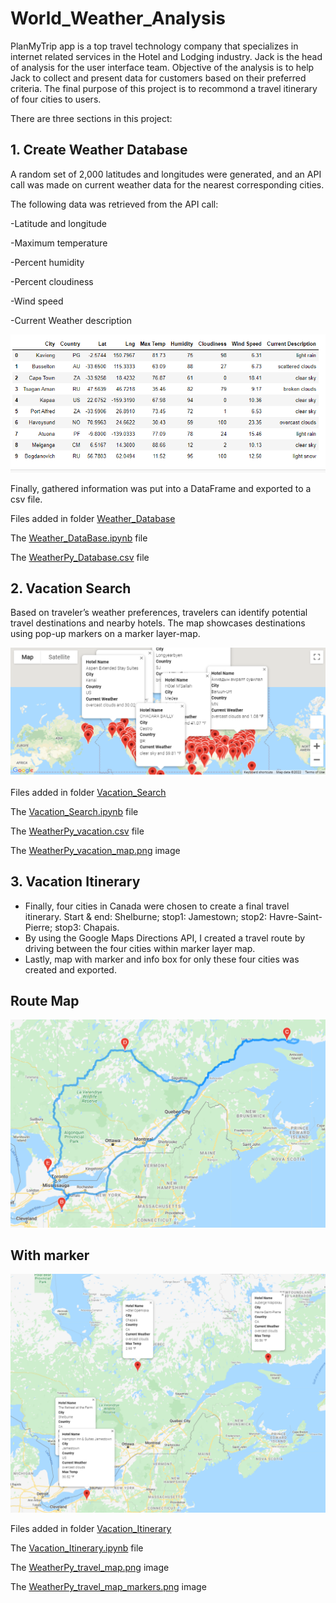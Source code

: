 # World_Weather_Analysis

PlanMyTrip app is a top travel technology company that specializes in internet related services in the Hotel and Lodging industry. Jack is the head of analysis for the user interface team. Objective of the analysis is to help Jack to collect and present data for customers based on their preferred criteria. The final purpose of this project is to recommond a travel itinerary of four cities to users.

There are three sections in this project:

## 1.	Create Weather Database

A random set of 2,000 latitudes and longitudes were generated, and an API call was made on current weather data for the nearest corresponding cities.

The following data was retrieved from the API call:

-Latitude and longitude

-Maximum temperature

-Percent humidity

-Percent cloudiness

-Wind speed

-Current Weather description



![](https://github.com/aem-saidur-rahman/World_Weather_Analysis/blob/main/Weather_Database/Cities.png)

Finally,  gathered information was put  into a DataFrame and exported to a csv file.

Files added in folder [Weather_Database](https://github.com/aem-saidur-rahman/World_Weather_Analysis/tree/main/Weather_Database)

The [Weather_DataBase.ipynb](https://github.com/aem-saidur-rahman/World_Weather_Analysis/blob/main/Weather_Database/Weather_Database.ipynb) file

The [WeatherPy_Database.csv](https://github.com/aem-saidur-rahman/World_Weather_Analysis/blob/main/Weather_Database/WeatherPy_Database.csv) file


## 2.	Vacation Search
Based on traveler’s weather preferences, travelers can identify potential travel destinations and nearby hotels. The map showcases destinations using pop-up markers on a marker layer-map.





![](https://github.com/aem-saidur-rahman/World_Weather_Analysis/blob/main/Vacation_Search/WeatherPy_vacation_map.png)

Files added in folder [Vacation_Search](https://github.com/aem-saidur-rahman/World_Weather_Analysis/tree/main/Vacation_Search)

The [Vacation_Search.ipynb](https://github.com/aem-saidur-rahman/World_Weather_Analysis/blob/main/Vacation_Search/Vacation_Search.ipynb) file

The [WeatherPy_vacation.csv](https://github.com/aem-saidur-rahman/World_Weather_Analysis/blob/main/Vacation_Search/WeatherPy_vacation.csv) file

The [WeatherPy_vacation_map.png](https://github.com/aem-saidur-rahman/World_Weather_Analysis/blob/main/Vacation_Search/WeatherPy_vacation_map.png) image


## 3.	Vacation Itinerary
-	 Finally, four cities in Canada were chosen to create a final travel itinerary. Start & end: Shelburne; stop1: Jamestown; stop2: Havre-Saint-Pierre; stop3: Chapais.
-	 By using the Google Maps Directions API, I created a travel route by driving between the four cities within marker layer map.
-	 Lastly, map with marker and info box for only these four cities was created and exported.

## Route Map

![](https://github.com/aem-saidur-rahman/World_Weather_Analysis/blob/main/Vacation_Itinerary/WeatherPy_travel_map.png)

## With marker

![](https://github.com/aem-saidur-rahman/World_Weather_Analysis/blob/main/Vacation_Itinerary/WeatherPy_travel_map_markers.png)

Files added in folder [Vacation_Itinerary](https://github.com/aem-saidur-rahman/World_Weather_Analysis/tree/main/Vacation_Itinerary)

The [Vacation_Itinerary.ipynb](https://github.com/aem-saidur-rahman/World_Weather_Analysis/blob/main/Vacation_Itinerary/Vacation_Itinerary.ipynb) file

The [WeatherPy_travel_map.png](https://github.com/aem-saidur-rahman/World_Weather_Analysis/blob/main/Vacation_Itinerary/WeatherPy_travel_map.png) image

The [WeatherPy_travel_map_markers.png](https://github.com/aem-saidur-rahman/World_Weather_Analysis/blob/main/Vacation_Itinerary/WeatherPy_travel_map_markers.png) image
